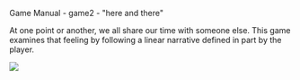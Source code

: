 Game Manual - game2 - "here and there"

At one point or another, we all share our time with someone else. This game examines that feeling by following a linear narrative defined in part by the player.

![](https://github.com/nicholasburka/here_and_there/blob/master/img/screenshot.png)
